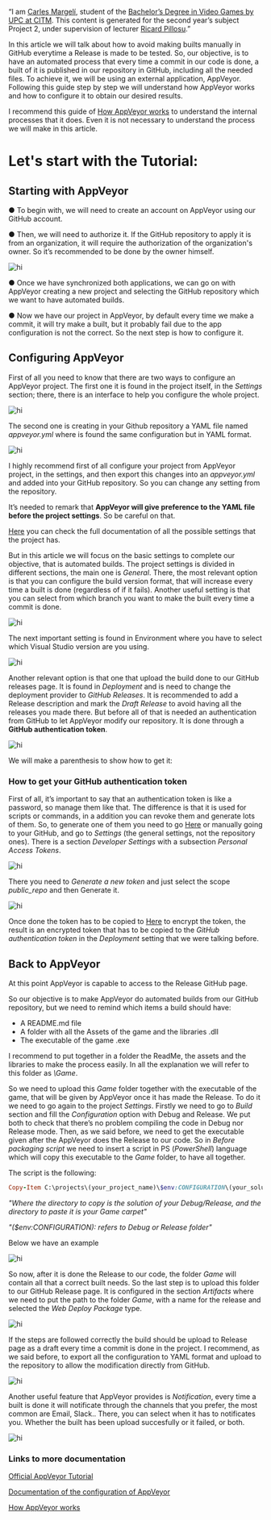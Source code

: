 “I am [Carles Margelí](https://www.linkedin.com/in/carles-margel%C3%AD-549ab415a/), student of the [Bachelor’s Degree in Video Games by UPC at CITM](https://www.citm.upc.edu/cat/). This content is generated for the second year’s subject Project 2, under supervision of lecturer [Ricard Pillosu](https://www.linkedin.com/in/ricardpillosu/).”

In this article we will talk about how to avoid making builts manually in GitHub everytime a Release is made to be tested.
So, our objective, is to have an automated process that every time a commit in our code is done, a built of it is published in our repository in GitHub, including all the needed files.
To achieve it, we will be using an external application, AppVeyor. 
Following this guide step by step we will understand how AppVeyor works and how to configure it to obtain our desired results. 

I recommend this guide of [How AppVeyor works](https://www.appveyor.com/docs/enterprise/how-to/how-appveyor-works/) to understand the internal processes that it does. Even it is not necessary to understand the process we will make in this article.

# Let's start with the Tutorial:


## Starting with AppVeyor
   ● To begin with, we will need to create an account on AppVeyor using our GitHub account.

   ● Then, we will need to authorize it. If the GitHub repository to apply it is from an organization, it will require the authorization of the organization's owner. So it’s recommended to be done by the owner himself.
  
   <img src="WebPageAssets/captura1.png" alt="hi" class="inline">

   ● Once we have synchronized both applications, we can go on with AppVeyor creating a new project and selecting the GitHub repository which we want to have automated builds. 

   ● Now we have our project in AppVeyor, by default every time we make a commit, it will try make a built, but it probably fail due to the app configuration is not the correct. So the next step is how to configure it. 
 
 
## Configuring AppVeyor

First of all you need to know that there are two ways to configure an AppVeyor project. 
The first one it is found in the project itself, in the _Settings_ section; there, there is an interface to help you configure the whole project. 

 <img src="WebPageAssets/captura2.png" alt="hi" class="inline">
 
 The second one is creating in your Github repository a YAML file named _appveyor.yml_ where is found the same configuration but in YAML format.
 
 <img src="WebPageAssets/captura3.png" alt="hi" class="inline">
 
 I highly recommend first of all configure your project from AppVeyor project, in the settings, and then export this changes into an _appveyor.yml_ and added into your GitHub repository. So you can change any setting from the repository. 

It’s needed to remark that **AppVeyor will give preference to the YAML file before the project settings**. So be careful on that. 

[Here](https://www.appveyor.com/docs/build-configuration/) you can check the full documentation of all the possible settings that the project has.

But in this article we will focus on the basic settings to complete our objective, that is automated builds.
The project settings is divided in different sections, the main one is _General_. There, the most relevant option is that you can configure the build version format, that will increase every time a built is done (regardless of if it fails). Another useful setting is that you can select from which branch you want to make the built every time a commit is done. 

<img src="WebPageAssets/captura4.png" alt="hi" class="inline">

The next important setting is found in Environment where you have to select which Visual Studio version are you using.

<img src="WebPageAssets/captura5.png" alt="hi" class="inline">

Another relevant option is that one that upload the build done to our GitHub releases page. 
It is found in _Deployment_  and is need to change the deployment provider to _GitHub Releases_. It is recommended to add a Release description and mark the _Draft Release_ to avoid having all the releases you made there. But before all of that is needed an authentication from GitHub to let AppVeyor modify our repository. It is done through a **GitHub authentication token**. 

<img src="WebPageAssets/captura6.png" alt="hi" class="inline">

We will make a parenthesis to show how to get it:

### How to get your GitHub authentication token

First of all, it’s important to say that an authentication token is like a password, so manage them like that. The difference is that it is used for scripts or commands, in a addition you can revoke them and generate lots of them. 
So, to generate one of them you need to go [Here](https://github.com/settings/tokens) or manually going to your GitHub, and go to _Settings_ (the general settings, not the repository ones). There is a section _Developer Settings_ with a subsection _Personal Access Tokens_.

<img src="WebPageAssets/captura7.png" alt="hi" class="inline">

There you need to _Generate a new token_ and just select the scope _public_repo_  and then Generate it.

<img src="WebPageAssets/captura8.png" alt="hi" class="inline">

Once done the token has to be copied to [Here](https://ci.appveyor.com/tools/encrypt) to encrypt the token, the result is an encrypted token that has to be copied to the _GitHub authentication token_ in the _Deployment_ setting that we were talking before.

## Back to AppVeyor

At this point AppVeyor is capable to access to the Release GitHub page. 

So our objective is to make AppVeyor do automated builds from our GitHub repository, but we need to remind which items a build should have:
- A README.md file
- A folder with all the Assets of the game and the libraries .dll
- The executable of the game .exe

I recommend to put together in a folder the ReadMe, the assets and the libraries to make the process easily. In all the explanation we will refer to this folder as _\Game_.

So we need to upload this _Game_ folder together with the executable of the game, that will be given by AppVeyor once it has made the Release. To do it we need to go again to the project _Settings_. 
Firstly we need to go to _Build_ section and fill the _Configuration_ option with Debug and Release.  We put both to check that there’s no problem compiling the code in Debug nor Release mode. Then, as we said before, we need to get the executable given after the AppVeyor does the Release to our code. So in _Before packaging script_ we need to insert a script in PS (_PowerShell_) language which will copy this executable to the _Game_ folder, to have all together. 

The script is the following:
```ruby
Copy-Item C:\projects\(your_project_name)\$env:CONFIGURATION\(your_solution_name).exe C:\projects\(your_project_name)\Game\.
```
_"Where the directory to copy is the solution of your Debug/Release, and the directory to paste it is your Game carpet"_

_"($env:CONFIGURATION): refers to Debug or Release folder"_

Below we have an example 

<img src="WebPageAssets/captura9.png" alt="hi" class="inline">

So now, after it is done the Release to our code, the folder _Game_ will contain all that a correct built needs. So the last step is to upload this folder to our GitHub Release page.
It is configured in the section _Artifacts_ where we need to put the path to the folder _Game_, with a name for the release and selected the _Web Deploy Package_ type.

<img src="WebPageAssets/captura10.png" alt="hi" class="inline">

If the steps are followed correctly the build should be upload to Release page as a draft every time a commit is done in the project. I recommend, as we said before, to export all the configuration to YAML format and upload to the repository to allow the modification directly from GitHub.

<img src="WebPageAssets/captura11.png" alt="hi" class="inline">

Another useful feature that AppVeyor provides is _Notification_, every time a built is done it will notificate through the channels that you prefer, the most common are Email, Slack.. There, you can select when it has to notificates you. Whether the built has been upload succesfully or it failed, or both. 

<img src="WebPageAssets/captura12.png" alt="hi" class="inline">

### Links to more documentation
[Official AppVeyor Tutorial](https://www.appveyor.com/docs/)

[Documentation of the configuration of AppVeyor](https://www.appveyor.com/docs/build-configuration/)

[How AppVeyor works](https://www.appveyor.com/docs/enterprise/how-to/how-appveyor-works/)

